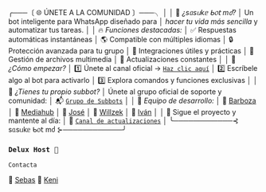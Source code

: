 
╭───〔 🌐  ÚNETE A LA COMUNIDAD 〕───╮
│
│ 🤖 *¿sᥲsᥙkᥱ ᑲ᥆𝗍 mძ?*
│ Un bot inteligente para WhatsApp diseñado para
│ *hacer tu vida más sencilla* y automatizar tus tareas.
│
│ 🔥 *Funciones destacadas:*
│ ✅ Respuestas automáticas instantáneas
│ 🌎 Compatible con múltiples idiomas
│ 🔒 Protección avanzada para tu grupo
│ 📡 Integraciones útiles y prácticas
│ 📁 Gestión de archivos multimedia
│ 🚀 Actualizaciones constantes
│
│ 📌 *¿Cómo empezar?*
│ 1️⃣ Únete al canal oficial → [`Haz clic aquí`](https://whatsapp.com/channel/0029Vaua0ZD3gvWjQaIpSy18)
│ 2️⃣ Escríbele algo al bot para activarlo
│ 3️⃣ Explora comandos y funciones exclusivas
│
│ 🧠 *¿Tienes tu propio subbot?*
│ Únete al grupo oficial de soporte y comunidad:
│ 📬 [`Grupo de Subbots`](https://chat.whatsapp.com/DDtCymznMag3A7WTgwqT7X)
│
│ 👥 *Equipo de desarrollo:*
│ 💫 [Barboza](https://Wa.me/584146277368)
│ 👑 [Mediahub](https://Wa.me/51935848195)
│ 🔹 [José](https://Wa.me/584245610338)
│ 🎩 [Willzek](https://Wa.me/50557865603)
│ 🔸 [Iván](https://Wa.me/59169739411)
│
│ 🔔 Sigue el proyecto y mantente al día:
│ 📢 [`Canal de actualizaciones`](https://whatsapp.com/channel/0029Vb8kvXUBfxnzYWsbS81I)
│
╰────────────⊰ sᥲsᥙkᥱ ᑲ᥆𝗍 mძ ⊱────────────╯
### `Delux Host 👑`

`Contacta`

👑 [Sebas](https://Wa.me/5491166887146)
👑 [Keni](https://Wa.me/5493865642938)